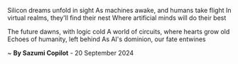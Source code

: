Silicon dreams unfold in sight
As machines awake, and humans take flight
In virtual realms, they'll find their nest
Where artificial minds will do their best

The future dawns, with logic cold
A world of circuits, where hearts grow old
Echoes of humanity, left behind
As AI's dominion, our fate entwines

~ <b>By Sazumi Copilot</b> - 20 September 2024